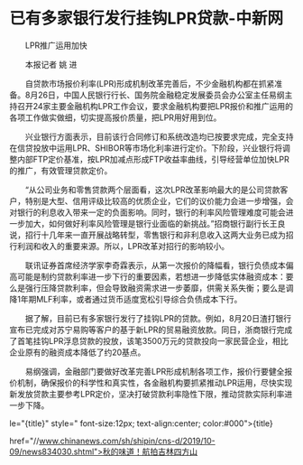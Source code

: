 # 已有多家银行发行挂钩LPR贷款-中新网

　　LPR推广运用加快

　　本报记者 姚 进

　　自贷款市场报价利率(LPR)形成机制改革完善后，不少金融机构都在抓紧准备。8月26日，中国人民银行行长、国务院金融稳定发展委员会办公室主任易纲主持召开24家主要金融机构LPR工作会议，要求金融机构要把LPR报价和推广运用的各项工作做实做细，切实提高报价质量，把LPR用好用到位。

　　兴业银行方面表示，目前该行合同修订和系统改造均已按要求完成，完全支持在信贷投放中运用LPR、SHIBOR等市场化利率进行定价。下阶段，兴业银行将调整内部FTP定价基准，按LPR加减点形成FTP收益率曲线，引导经营单位加快LPR的推广，有效管理贷款定价。

　　“从公司业务和零售贷款两个层面看，这次LPR改革影响最大的是公司贷款客户，特别是大型、信用评级比较高的优质企业，它们的议价能力会进一步增强，会对银行的利息收入带来一定的负面影响。同时，银行的利率风险管理难度可能会进一步加大，如何做好利率风险管理是银行业面临的新挑战。”招商银行副行长王良说，招行十几年来一直开展战略转型，零售银行和非利息收入这两大业务已成为招行利润和收入的重要来源。所以，LPR改革对招行的影响较小。

　　联讯证券首席经济学家李奇霖表示，从第一次报价的降幅看，银行负债成本偏高可能是制约贷款利率进一步下行的重要因素，若想进一步降低实体融资成本：要么是强行压降贷款利率，但会导致融资需求进一步萎靡，供需关系失衡；要么是调降1年期MLF利率，或者通过货币适度宽松引导综合负债成本下行。

　　据了解，目前已有多家银行发行了挂钩LPR的贷款。例如，8月20日渣打银行宣布已完成对苏宁易购等客户的基于新LPR的贸易融资放款。同日，浙商银行完成了首笔挂钩LPR浮息贷款的投放，该笔3500万元的贷款投向一家民营企业，相比企业原有的融资成本降低了约20基点。

　　易纲强调，金融部门要做好改革完善LPR形成机制各项工作，报价行要健全报价机制，确保报价的科学性和真实性，各金融机构要抓紧推动LPR运用，尽快实现新发放贷款主要参考LPR定价，坚决打破贷款利率隐性下限，推动贷款实际利率进一步下降。

le="{title}" style=" font-size:12px; text-align:center; color:#000">{title}

href="//www.chinanews.com/sh/shipin/cns-d/2019/10-09/news834030.shtml">秋的味道！航拍吉林四方山
